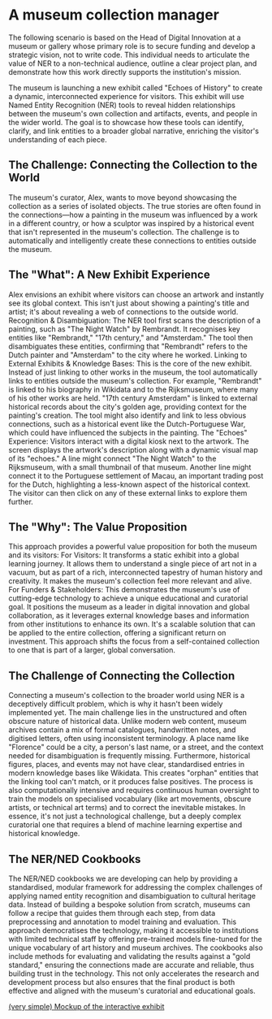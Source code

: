 # A museum collection manager
The following scenario is based on the Head of Digital Innovation at a museum or gallery whose primary role is to secure funding and develop a strategic vision, not to write code. This individual needs to articulate the value of NER to a non-technical audience, outline a clear project plan, and demonstrate how this work directly supports the institution's mission.

The museum is launching a new exhibit called "Echoes of History" to create a dynamic, interconnected experience for visitors. This exhibit will use Named Entity Recognition (NER) tools to reveal hidden relationships between the museum's own collection and artifacts, events, and people in the wider world. The goal is to showcase how these tools can identify, clarify, and link entities to a broader global narrative, enriching the visitor's understanding of each piece.

## The Challenge: Connecting the Collection to the World
The museum's curator, Alex, wants to move beyond showcasing the collection as a series of isolated objects. The true stories are often found in the connections—how a painting in the museum was influenced by a work in a different country, or how a sculptor was inspired by a historical event that isn't represented in the museum's collection. The challenge is to automatically and intelligently create these connections to entities outside the museum.

## The "What": A New Exhibit Experience
Alex envisions an exhibit where visitors can choose an artwork and instantly see its global context. This isn't just about showing a painting's title and artist; it's about revealing a web of connections to the outside world.
Recognition & Disambiguation: The NER tool first scans the description of a painting, such as "The Night Watch" by Rembrandt. It recognises key entities like "Rembrandt," "17th century," and "Amsterdam." The tool then disambiguates these entities, confirming that "Rembrandt" refers to the Dutch painter and "Amsterdam" to the city where he worked.
Linking to External Exhibits & Knowledge Bases: This is the core of the new exhibit. Instead of just linking to other works in the museum, the tool automatically links to entities outside the museum's collection. For example, "Rembrandt" is linked to his biography in Wikidata and to the Rijksmuseum, where many of his other works are held. "17th century Amsterdam" is linked to external historical records about the city's golden age, providing context for the painting's creation. The tool might also identify and link to less obvious connections, such as a historical event like the Dutch-Portuguese War, which could have influenced the subjects in the painting.
The "Echoes" Experience: Visitors interact with a digital kiosk next to the artwork. The screen displays the artwork's description along with a dynamic visual map of its "echoes." A line might connect "The Night Watch" to the Rijksmuseum, with a small thumbnail of that museum. Another line might connect it to the Portuguese settlement of Macau, an important trading post for the Dutch, highlighting a less-known aspect of the historical context. The visitor can then click on any of these external links to explore them further.

## The "Why": The Value Proposition
This approach provides a powerful value proposition for both the museum and its visitors:
For Visitors: It transforms a static exhibit into a global learning journey. It allows them to understand a single piece of art not in a vacuum, but as part of a rich, interconnected tapestry of human history and creativity. It makes the museum's collection feel more relevant and alive.
For Funders & Stakeholders: This demonstrates the museum's use of cutting-edge technology to achieve a unique educational and curatorial goal. It positions the museum as a leader in digital innovation and global collaboration, as it leverages external knowledge bases and information from other institutions to enhance its own. It's a scalable solution that can be applied to the entire collection, offering a significant return on investment. This approach shifts the focus from a self-contained collection to one that is part of a larger, global conversation.

## The Challenge of Connecting the Collection
Connecting a museum's collection to the broader world using NER is a deceptively difficult problem, which is why it hasn't been widely implemented yet. The main challenge lies in the unstructured and often obscure nature of historical data. Unlike modern web content, museum archives contain a mix of formal catalogues, handwritten notes, and digitised letters, often using inconsistent terminology. A place name like "Florence" could be a city, a person's last name, or a street, and the context needed for disambiguation is frequently missing. Furthermore, historical figures, places, and events may not have clear, standardised entries in modern knowledge bases like Wikidata. This creates "orphan" entities that the linking tool can't match, or it produces false positives. The process is also computationally intensive and requires continuous human oversight to train the models on specialised vocabulary (like art movements, obscure artists, or technical art terms) and to correct the inevitable mistakes. In essence, it's not just a technological challenge, but a deeply complex curatorial one that requires a blend of machine learning expertise and historical knowledge.

## The NER/NED Cookbooks
The NER/NED cookbooks we are developing can help by providing a standardised, modular framework for addressing the complex challenges of applying named entity recognition and disambiguation to cultural heritage data. Instead of building a bespoke solution from scratch, museums can follow a recipe that guides them through each step, from data preprocessing and annotation to model training and evaluation. This approach democratises the technology, making it accessible to institutions with limited technical staff by offering pre-trained models fine-tuned for the unique vocabulary of art history and museum archives. The cookbooks also include methods for evaluating and validating the results against a "gold standard," ensuring the connections made are accurate and reliable, thus building trust in the technology. This not only accelerates the research and development process but also ensures that the final product is both effective and aligned with the museum's curatorial and educational goals.

[(very simple) Mockup of the interactive exhibit](https://claude.ai/public/artifacts/4e109a31-fe1d-4546-8243-759c4ec533e4)
